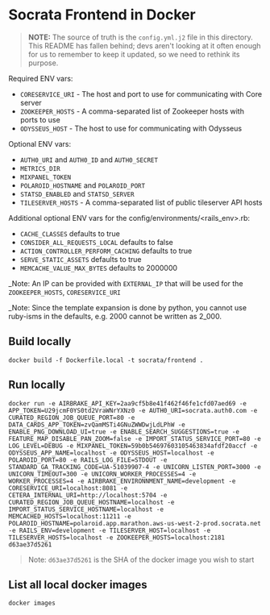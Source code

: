 # Socrata Frontend in Docker

> **NOTE:** The source of truth is the `config.yml.j2` file in this directory.
> This README has fallen behind; devs aren't looking at it often enough for us
> to remember to keep it updated, so we need to rethink its purpose.

Required ENV vars:

- `CORESERVICE_URI` - The host and port to use for communicating with Core server
- `ZOOKEEPER_HOSTS` - A comma-separated list of Zookeeper hosts with ports to use
- `ODYSSEUS_HOST` - The host to use for communicating with Odysseus

Optional ENV vars:

- `AUTH0_URI` and `AUTH0_ID` and `AUTH0_SECRET`
- `METRICS_DIR`
- `MIXPANEL_TOKEN`
- `POLAROID_HOSTNAME` and `POLAROID_PORT`
- `STATSD_ENABLED` and `STATSD_SERVER`
- `TILESERVER_HOSTS` - A comma-separated list of public tileserver API hosts

Additional optional ENV vars for the config/environments/<rails_env>.rb:

- `CACHE_CLASSES` defaults to true
- `CONSIDER_ALL_REQUESTS_LOCAL` defaults to false
- `ACTION_CONTROLLER_PERFORM_CACHING` defaults to true
- `SERVE_STATIC_ASSETS` defaults to true
- `MEMCACHE_VALUE_MAX_BYTES` defaults to 2000000

_Note: An IP can be provided with `EXTERNAL_IP` that will be used for the `ZOOKEEPER_HOSTS`,
`CORESERVICE_URI`

_Note: Since the template expansion is done by python, you cannot use ruby-isms
in the defaults, e.g. 2000 cannot be written as 2\_000.

## Build locally
```
docker build -f Dockerfile.local -t socrata/frontend .
```

## Run locally
```
docker run -e AIRBRAKE_API_KEY=2aa9cf5b8e41f462f46fe1cfd07aed69 -e APP_TOKEN=U29jcmF0YS0td2VraWNrYXNz0 -e AUTH0_URI=socrata.auth0.com -e CURATED_REGION_JOB_QUEUE_PORT=80 -e DATA_CARDS_APP_TOKEN=zvQamMSTi4GNuZWWDwjLdLPhW -e ENABLE_PNG_DOWNLOAD_UI=true -e ENABLE_SEARCH_SUGGESTIONS=true -e FEATURE_MAP_DISABLE_PAN_ZOOM=false -e IMPORT_STATUS_SERVICE_PORT=80 -e LOG_LEVEL=DEBUG -e MIXPANEL_TOKEN=59b0b54697603105463834afdf20accf -e ODYSSEUS_APP_NAME=localhost -e ODYSSEUS_HOST=localhost -e POLAROID_PORT=80 -e RAILS_LOG_FILE=STDOUT -e STANDARD_GA_TRACKING_CODE=UA-51039907-4 -e UNICORN_LISTEN_PORT=3000 -e UNICORN_TIMEOUT=300 -e UNICORN_WORKER_PROCESSES=4 -e WORKER_PROCESSES=4 -e AIRBRAKE_ENVIRONNMENT_NAME=development -e CORESERVICE_URI=localhost:8081 -e CETERA_INTERNAL_URI=http://localhost:5704 -e CURATED_REGION_JOB_QUEUE_HOSTNAME=localhost -e IMPORT_STATUS_SERVICE_HOSTNAME=localhost -e MEMCACHED_HOSTS=localhost:11211 -e POLAROID_HOSTNAME=polaroid.app.marathon.aws-us-west-2-prod.socrata.net -e RAILS_ENV=development -e TILESERVER_HOST=localhost -e TILESERVER_HOSTS=localhost -e ZOOKEEPER_HOSTS=localhost:2181 d63ae37d5261
```
> Note: `d63ae37d5261` is the SHA of the docker image you wish to start

## List all local docker images
```
docker images
```
